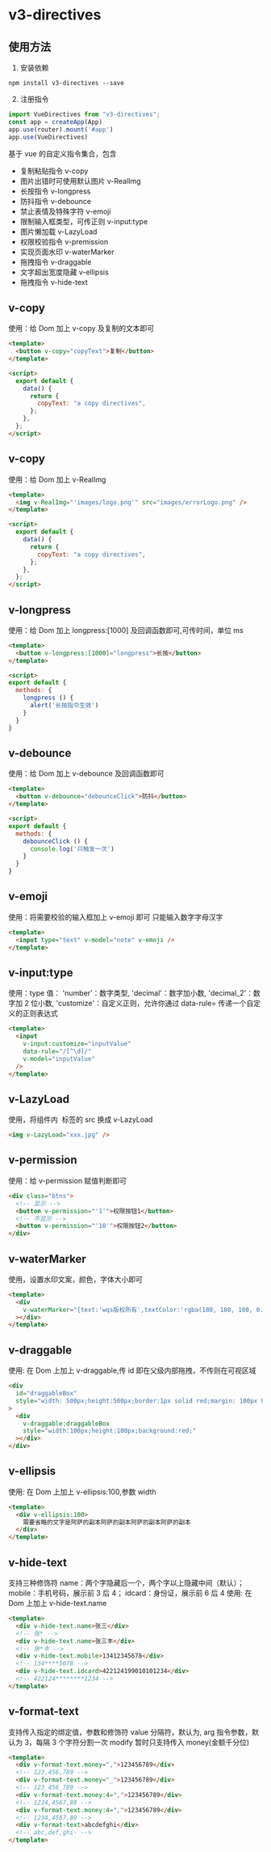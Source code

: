 # v3-directives

## 使用方法

1. 安装依赖

```
npm install v3-directives --save
```

2. 注册指令

```js
import VueDirectives from "v3-directives";
const app = createApp(App)
app.use(router).mount('#app')
app.use(VueDirectives)
```

基于 vue 的自定义指令集合，包含

- 复制粘贴指令 v-copy
- 图片出错时可使用默认图片 v-RealImg
- 长按指令 v-longpress
- 防抖指令 v-debounce
- 禁止表情及特殊字符 v-emoji
- 限制输入框类型，可传正则 v-input:type
- 图片懒加载 v-LazyLoad
- 权限校验指令 v-premission
- 实现页面水印 v-waterMarker
- 拖拽指令 v-draggable
- 文字超出宽度隐藏 v-ellipsis
- 拖拽指令 v-hide-text

## v-copy

使用：给 Dom 加上 v-copy 及复制的文本即可

```html
<template>
  <button v-copy="copyText">复制</button>
</template>

<script>
  export default {
    data() {
      return {
        copyText: "a copy directives",
      };
    },
  };
</script>
```

## v-copy

使用：给 Dom 加上 v-RealImg

```html
<template>
  <img v-RealImg="'images/logo.png'" src="images/errorLogo.png" />
</template>

<script>
  export default {
    data() {
      return {
        copyText: "a copy directives",
      };
    },
  };
</script>
```

## v-longpress

使用：给 Dom 加上 longpress:[1000] 及回调函数即可,可传时间，单位 ms

```html
<template>
  <button v-longpress:[1000]="longpress">长按</button>
</template>

<script>
export default {
  methods: {
    longpress () {
      alert('长按指令生效')
    }
  }
}
```

## v-debounce

使用：给 Dom 加上 v-debounce 及回调函数即可

```html
<template>
  <button v-debounce="debounceClick">防抖</button>
</template>

<script>
export default {
  methods: {
    debounceClick () {
      console.log('只触发一次')
    }
  }
}
```

## v-emoji

使用：将需要校验的输入框加上 v-emoji 即可
只能输入数字字母汉字

```html
<template>
  <input type="text" v-model="note" v-emoji />
</template>
```

## v-input:type

使用：type 值：
'number'：数字类型,
'decimal'：数字加小数,
'decimal_2'：数字加 2 位小数,
'customize'：自定义正则，允许你通过 data-rule= 传递一个自定义的正则表达式

```html
<template>
  <input
    v-input:customize="inputValue"
    data-rule="/[^\d]/"
    v-model="inputValue"
  />
</template>
```

## v-LazyLoad

使用，将组件内 <img> 标签的 src 换成 v-LazyLoad

```html
<img v-LazyLoad="xxx.jpg" />
```

## v-permission

使用：给 v-permission 赋值判断即可

```html
<div class="btns">
  <!-- 显示 -->
  <button v-permission="'1'">权限按钮1</button>
  <!-- 不显示 -->
  <button v-permission="'10'">权限按钮2</button>
</div>
```

## v-waterMarker

使用，设置水印文案，颜色，字体大小即可

```html
<template>
  <div
    v-waterMarker="{text:'wqs版权所有',textColor:'rgba(180, 180, 180, 0.4)'}"
  ></div>
</template>
```

## v-draggable

使用: 在 Dom 上加上 v-draggable,传 id 即在父级内部拖拽，不传则在可视区域

```html
<div
  id="draggableBox"
  style="width: 500px;height:500px;border:1px solid red;margin: 100px 0 0 300px"
>
  <div
    v-draggable:draggableBox
    style="width:100px;height:100px;background:red;"
  ></div>
</div>
```

## v-ellipsis

使用: 在 Dom 上加上 v-ellipsis:100,参数 width

```html
<template>
  <div v-ellipsis:100>
    需要省略的文字是阿萨的副本阿萨的副本阿萨的副本阿萨的副本
  </div>
</template>
```

## v-hide-text

支持三种修饰符
name：两个字隐藏后一个，两个字以上隐藏中间（默认）；
mobile：手机号码，展示前 3 后 4；
idcard：身份证，展示前 6 后 4
使用: 在 Dom 上加上 v-hide-text.name

```html
<template>
  <div v-hide-text.name>张三</div>
  <!-- 张* -->
  <div v-hide-text.name>张三丰</div>
  <!-- 张*丰 -->
  <div v-hide-text.mobile>13412345678</div>
  <!-- 134****5678 -->
  <div v-hide-text.idcard>422124199010101234</div>
  <!-- 422124********1234 -->
</template>
```

## v-format-text

支持传入指定的绑定值，参数和修饰符
value 分隔符，默认为,
arg 指令参数，默认为 3，每隔 3 个字符分割一次
modify 暂时只支持传入 money(金额千分位)

```html
<template>
  <div v-format-text.money=",">123456789</div>
  <!-- 123,456,789 -->
  <div v-format-text.money="_">123456789</div>
  <!-- 123_456_789 -->
  <div v-format-text.money:4=",">123456789</div>
  <!-- 1234,4567,89 -->
  <div v-format-text.money:4=",">123456789</div>
  <!-- 1234,4567,89 -->
  <div v-format-text>abcdefghi</div>
  <!-- abc,def,ghi- -->
</template>
```
